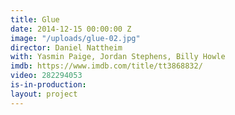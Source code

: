 ```yaml
---
title: Glue
date: 2014-12-15 00:00:00 Z
image: "/uploads/glue-02.jpg"
director: Daniel Nattheim
with: Yasmin Paige, Jordan Stephens, Billy Howle
imdb: https://www.imdb.com/title/tt3868832/
video: 282294053
is-in-production: 
layout: project
---
```


